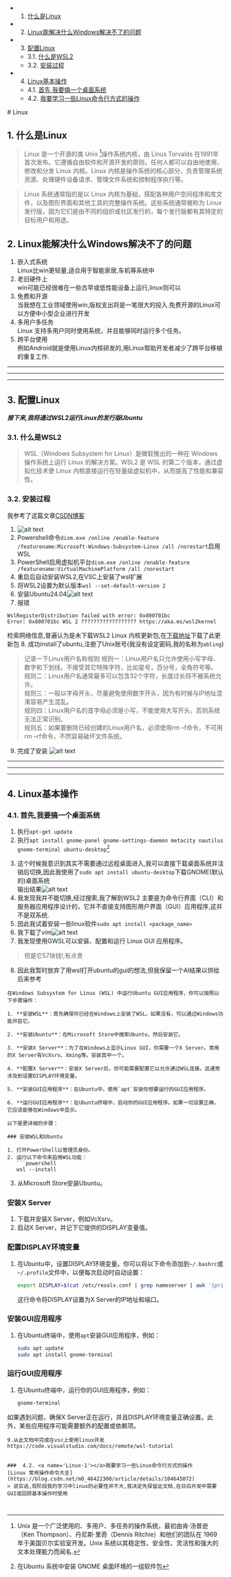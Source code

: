 <!-- vscode-markdown-toc -->
* 1. [什么是Linux](#Linux)
* 2. [Linux能解决什么Windows解决不了的问题](#LinuxWindows)
* 3. [配置Linux](#Linux-1)
	* 3.1. [什么是WSL2](#WSL2)
	* 3.2. [安装过程](#)
* 4. [Linux基本操作](#Linux-1)
	* 4.1. [首先,我要搞一个桌面系统](#-1)
	* 4.2. [我要学习一些Linux命令行方式的操作](#Linux-1)

<!-- vscode-markdown-toc-config
	numbering=true
	autoSave=true
	/vscode-markdown-toc-config -->
<!-- /vscode-markdown-toc --># Linux
##  1. <a name='Linux'></a>什么是Linux
>Linux 是一个开源的类 Unix [^1]操作系统内核，由 Linus Torvalds 在1991年首次发布。它遵循自由软件和开源开发的原则，任何人都可以自由地使用、修改和分发 Linux 内核。Linux 内核是操作系统的核心部分，负责管理系统资源、处理硬件设备请求、管理文件系统和控制程序执行等。

>Linux 系统通常指的是以 Linux 内核为基础，搭配各种用户空间程序和库文件，以及图形界面和其他工具的完整操作系统。这些系统通常被称为 Linux 发行版，因为它们是由不同的组织或社区发行的，每个发行版都有其特定的目标用户和用途。
##  2. <a name='LinuxWindows'></a>Linux能解决什么Windows解决不了的问题
1. 嵌入式系统   
Linux比win更轻量,适合用于智能家居,车机等系统中
2. 老旧硬件上  
win可能已经很难在一些古早或低性能设备上运行,linux则可以
3. 免费和开源  
当我想在工业领域使用win,版权支出将是一笔很大的投入.免费开源的Linux可以方便中小型企业进行开发
4. 多用户多任务   
Linux 支持多用户同时使用系统，并且能够同时运行多个任务。
5. 跨平台使用  
例如Android就是使用Linux内核研发的,用Linux帮助开发者减少了跨平台移植的重复工作.
[^1]:Unix 是一个广泛使用的、多用户、多任务的操作系统，最初由肯·汤普逊（Ken Thompson）、丹尼斯·里奇（Dennis Ritchie）和他们的团队在 1969 年于美国贝尔实验室开发。Unix 系统以其稳定性、安全性、灵活性和强大的文本处理能力而闻名.
-----
-----
-----
##  3. <a name='Linux-1'></a>配置Linux
***接下来,我将通过WSL2运行Linux的发行版Ubuntu***
###  3.1. <a name='WSL2'></a>什么是WSL2 
>WSL（Windows Subsystem for Linux）是微软推出的一种在 Windows 操作系统上运行 Linux 的解决方案。WSL2 是 WSL 的第二个版本，通过虚拟化技术使 Linux 内核直接运行在轻量级虚拟机中，从而提高了性能和兼容性。  
###  3.2. <a name=''></a>安装过程
我参考了这篇文章[CSDN博客](https://blog.csdn.net/Huahua_1223/article/details/140478455)
1. ![alt text](image.png)
2. Powershell命令`dism.exe /online /enable-feature /featurename:Microsoft-Windows-Subsystem-Linux /all /norestart`启用WSL
3. PowerShell启用虚拟机平台`dism.exe /online /enable-feature /featurename:VirtualMachinePlatform /all /norestart`
4. 重启后自动安装WSL2,在VSC上安装了wsl扩展
5. 将WSL2设置为默认版本`wsl --set-default-version 2`
6. 安装Ubuntu24.04![alt text](image-1.png)
7. 报错
```
WslRegisterDistribution failed with error: 0x800701bc
Error: 0x800701bc WSL 2 ?????????????????? https://aka.ms/wsl2kernel
```  
检索网络信息,普遍认为是未下载WSL2 Linux 内核更新包,在[下载地址](https://wslstorestorage.blob.core.windows.net/wslblob/wsl_update_x64.msi)下载了此更新包
8. 成功install了ubuntu,注册了Unix账号(我没有设定密码,我的名称为`abling`)
> 记录一下Linux用户名称规则 
> 规则一：Linux用户名只允许使用小写字母、数字和下划线，不接受其它特殊字符，比如星号，百分号，全角符号等。  
规则二：Linux用户名通常最多可以包含32个字符，长度过长将不被系统允许。  
规则三：一般以字母开头，尽量避免使用数字开头，因为有时候与IP地址混淆容易产生混乱。  
规则四：Linux用户名的首字母必须是小写，不能使用大写开头，否则系统无法正常识别。  
规则五：如果要删除已经创建的Linux用户名，必须使用rm –f命令，不可用rm –rf命令，不然容易破坏文件系统。
9. 完成了安装 ![alt text](image-2.png)  

------
------
------
##  4. <a name='Linux-1'></a>Linux基本操作
###  4.1. <a name='-1'></a>首先,我要搞一个桌面系统
1. 执行`apt-get update`
2. 执行`apt install gnome-panel gnome-settings-daemon metacity nautilus gnome-terminal ubuntu-desktop`[^2]
[^2]:在Ubuntu 系统中安装 GNOME 桌面环境的一组软件包
3. 这个时候我意识到其实不需要通过远程桌面进入,我可以直接下载桌面系统并注销后切换,因此我使用了`sudo apt install ubuntu-desktop`下载GNOME(默认的)桌面系统  
输出结果![alt text](image-3.png)
4. 我发现我并不能切换,经过搜索,我了解到WSL2 主要是为命令行界面（CLI）和服务器应用程序设计的，它并不直接支持图形用户界面（GUI）应用程序,这并不是双系统.
5. 因此我试着安装一些linux软件`sudo apt install <package_name>`
6. 我下载了vim![alt text](image-4.png)
7. 我发现使用GWSL可以安装、配置和运行 Linux GUI 应用程序。  
>  但是它57块钱!,有点贵
8. 因此我暂时放弃了用wsl打开ubuntu的gui的想法,但我保留一个AI结果以供给后来参考
```
在Windows Subsystem for Linux (WSL) 中运行Ubuntu GUI应用程序，你可以按照以下步骤操作：

1. **安装WSL**：首先确保你已经在Windows上安装了WSL。如果没有，可以通过Windows功能开启它。

2. **安装Ubuntu**：在Microsoft Store中搜索Ubuntu，然后安装它。

3. **安装X Server**：为了在Windows上显示Linux GUI，你需要一个X Server。常用的X Server有VcXsrv、Xming等。安装其中一个。

4. **配置X Server**：安装X Server后，你可能需要配置它以允许通过WSL连接。这通常涉及到设置DISPLAY环境变量。

5. **安装GUI应用程序**：在Ubuntu中，使用`apt`安装你想要运行的GUI应用程序。

6. **运行GUI应用程序**：在Ubuntu终端中，启动你的GUI应用程序。如果一切设置正确，它应该能够在Windows中显示。

以下是更详细的步骤：

### 安装WSL和Ubuntu

1. 打开PowerShell以管理员身份。
2. 运行以下命令来启用WSL功能：
   ```powershell
   wsl --install
   ```
3. 从Microsoft Store安装Ubuntu。

### 安装X Server

1. 下载并安装X Server，例如VcXsrv。
2. 启动X Server，并记下它提供的DISPLAY变量值。

### 配置DISPLAY环境变量

1. 在Ubuntu中，设置DISPLAY环境变量。你可以将以下命令添加到`~/.bashrc`或`~/.profile`文件中，以便每次启动时自动设置：
   ```bash
   export DISPLAY=$(cat /etc/resolv.conf | grep nameserver | awk '{print $2}'):0
   ```
   这行命令将DISPLAY设置为X Server的IP地址和端口。

### 安装GUI应用程序

1. 在Ubuntu终端中，使用`apt`安装GUI应用程序，例如：
   ```bash
   sudo apt update
   sudo apt install gnome-terminal
   ```

### 运行GUI应用程序

1. 在Ubuntu终端中，运行你的GUI应用程序，例如：
   ```bash
   gnome-terminal
   ```

如果遇到问题，确保X Server正在运行，并且DISPLAY环境变量正确设置。此外，某些应用程序可能需要额外的配置或依赖项。
```
9.从此文档中完成在vsc上使用linux开发https://code.visualstudio.com/docs/remote/wsl-tutorial


###  4.2. <a name='Linux-1'></a>我要学习一些Linux命令行方式的操作
[Linux 常用操作命令大全](https://blog.csdn.net/m0_46422300/article/details/104645072)
> 说实话,现阶段我的学习中linux的必要性并不大,我决定先保留此文档,在日后开发中需要GUI或回顾基本操作时使用


